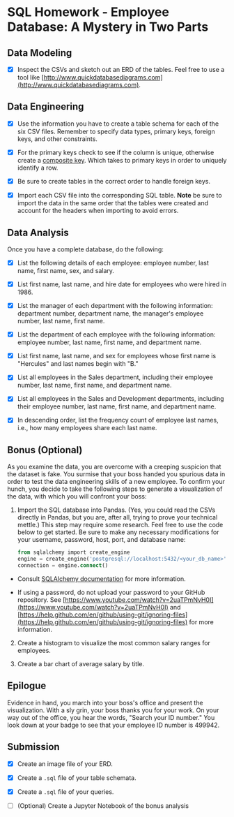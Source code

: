 # SQL Homework - Employee Database: A Mystery in Two Parts

## Data Modeling

- [x] Inspect the CSVs and sketch out an ERD of the tables. Feel free to use a tool like [http://www.quickdatabasediagrams.com](http://www.quickdatabasediagrams.com).

## Data Engineering

- [x] Use the information you have to create a table schema for each of the six CSV files. Remember to specify data types, primary keys, foreign keys, and other constraints.

- [x] For the primary keys check to see if the column is unique, otherwise create a [composite key](https://en.wikipedia.org/wiki/Compound_key). Which takes to primary keys in order to uniquely identify a row.
- [x] Be sure to create tables in the correct order to handle foreign keys.

- [x] Import each CSV file into the corresponding SQL table. **Note** be sure to import the data in the same order that the tables were created and account for the headers when importing to avoid errors.

## Data Analysis

Once you have a complete database, do the following:

- [x] List the following details of each employee: employee number, last name, first name, sex, and salary.

- [x] List first name, last name, and hire date for employees who were hired in 1986.

- [x] List the manager of each department with the following information: department number, department name, the manager's employee number, last name, first name.

- [x] List the department of each employee with the following information: employee number, last name, first name, and department name.

- [x] List first name, last name, and sex for employees whose first name is "Hercules" and last names begin with "B."

- [x] List all employees in the Sales department, including their employee number, last name, first name, and department name.

- [x] List all employees in the Sales and Development departments, including their employee number, last name, first name, and department name.

- [x] In descending order, list the frequency count of employee last names, i.e., how many employees share each last name.

## Bonus (Optional)

As you examine the data, you are overcome with a creeping suspicion that the dataset is fake. You surmise that your boss handed you spurious data in order to test the data engineering skills of a new employee. To confirm your hunch, you decide to take the following steps to generate a visualization of the data, with which you will confront your boss:

1. Import the SQL database into Pandas. (Yes, you could read the CSVs directly in Pandas, but you are, after all, trying to prove your technical mettle.) This step may require some research. Feel free to use the code below to get started. Be sure to make any necessary modifications for your username, password, host, port, and database name:

   ```sql
   from sqlalchemy import create_engine
   engine = create_engine('postgresql://localhost:5432/<your_db_name>')
   connection = engine.connect()
   ```

- Consult [SQLAlchemy documentation](https://docs.sqlalchemy.org/en/latest/core/engines.html#postgresql) for more information.

- If using a password, do not upload your password to your GitHub repository. See [https://www.youtube.com/watch?v=2uaTPmNvH0I](https://www.youtube.com/watch?v=2uaTPmNvH0I) and [https://help.github.com/en/github/using-git/ignoring-files](https://help.github.com/en/github/using-git/ignoring-files) for more information.

2. Create a histogram to visualize the most common salary ranges for employees.

3. Create a bar chart of average salary by title.

## Epilogue

Evidence in hand, you march into your boss's office and present the visualization. With a sly grin, your boss thanks you for your work. On your way out of the office, you hear the words, "Search your ID number." You look down at your badge to see that your employee ID number is 499942.

## Submission

- [x] Create an image file of your ERD.

- [x] Create a `.sql` file of your table schemata.

- [x] Create a `.sql` file of your queries.

- [ ] (Optional) Create a Jupyter Notebook of the bonus analysis

